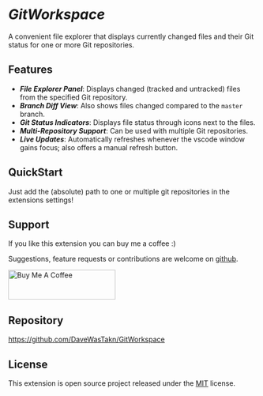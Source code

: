# _GitWorkspace_

A convenient file explorer that displays currently changed files and their Git status for one or more Git repositories.

## Features
- **_File Explorer Panel_**: Displays changed (tracked and untracked) files from the specified Git repository.
- **_Branch Diff View_**: Also shows files changed compared to the `master` branch.
- **_Git Status Indicators_**: Displays file status through icons next to the files.
- **_Multi-Repository Support_**: Can be used with multiple Git repositories.
- **_Live Updates_**: Automatically refreshes whenever the vscode window gains focus; also offers a manual refresh
  button.

## QuickStart
Just add the (absolute) path to one or multiple git repositories in the extensions settings!

## Support
If you like this extension you can buy me a coffee :)

Suggestions, feature requests or contributions are welcome on [github](https://github.com/DaveWasTakn/GitWorkspace).

<a href="https://www.buymeacoffee.com/daveWasTakn" target="_blank"><img src="https://cdn.buymeacoffee.com/buttons/v2/default-yellow.png" alt="Buy Me A Coffee" style="height: 60px !important;width: 217px !important;" ></a>

## Repository
https://github.com/DaveWasTakn/GitWorkspace

## License
This extension is open source project released under the [MIT](LICENSE.txt) license.
